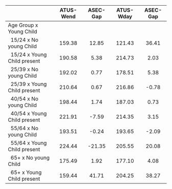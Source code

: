 
|                      |    ATUS-Wend |     ASEC-Gap |    ATUS-Wday |     ASEC-Gap |
| -------------------- | :----------: | :----------: | :----------: | :----------: |
| Age Group x Young Child |              |              |              |              |
| &nbsp;&nbsp;15/24 x No young Child |       159.38 |        12.85 |       121.43 |        36.41 |
| &nbsp;&nbsp;15/24 x Young Child present |       190.58 |         5.38 |       214.73 |         2.03 |
| &nbsp;&nbsp;25/39 x No young Child |       192.02 |         0.77 |       178.51 |         5.38 |
| &nbsp;&nbsp;25/39 x Young Child present |       210.64 |         0.67 |       216.86 |        -0.78 |
| &nbsp;&nbsp;40/54 x No young Child |       198.44 |         1.74 |       187.03 |         0.73 |
| &nbsp;&nbsp;40/54 x Young Child present |       221.91 |        -7.59 |       214.35 |         3.15 |
| &nbsp;&nbsp;55/64 x No young Child |       193.51 |        -0.24 |       193.65 |        -2.09 |
| &nbsp;&nbsp;55/64 x Young Child present |       224.44 |       -21.35 |       205.55 |        20.08 |
| &nbsp;&nbsp;65+ x No young Child |       175.49 |         1.92 |       177.10 |         4.08 |
| &nbsp;&nbsp;65+ x Young Child present |       159.44 |        41.71 |       204.25 |        38.27 |

